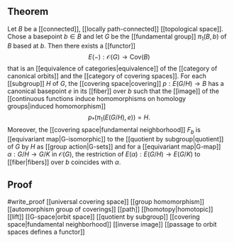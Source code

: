 ## Theorem
Let $B$ be a [[connected]], [[locally path-connected]] [[topological space]]. Chose a basepoint $b\in B$ and let $G$ be the [[fundamental group]] $\pi_1(B,b)$ of $B$ based at $b$. Then there exists a [[functor]] $$E(-):\mathcal O(G) \to \text{Cov}(B)$$ that is an [[equivalence of categories|equivalence]] of the [[category of canonical orbits]] and the [[category of covering spaces]]. For each [[subgroup]] $H$ of $G$, the [[covering space|covering]] $p:E(G/H)\to B$ has a canonical basepoint $e$ in its [[fiber]] over $b$ such that the [[image]] of the [[continuous functions induce homomorphisms on homology groups|induced homomorphism]] $$p_*(\pi_1(E(G/H),e)) = H.$$ Moreover, the [[covering space|fundamental neighborhood]] $F_b$ is [[equivariant map|G-isomorphic]] to the [[quotient by subgroup|quotient]] of $G$ by $H$ as [[group action|G-sets]] and for a [[equivariant map|G-map]] $\alpha:G/H\to G/K$ in $\mathcal O(G)$,  the restriction of $E(\alpha):E(G/H)\to E(G/K)$ to [[fiber|fibers]] over $b$ coincides with $\alpha$. 
## Proof
#write_proof [[universal covering space]] [[group homomorphism]] [[automorphism group of coverings]] [[path]] [[homotopy|homotopic]] [[lift]] [[G-space|orbit space]] [[quotient by subgroup]] [[covering space|fundamental neighborhood]] [[inverse image]] [[passage to orbit spaces defines a functor]] 